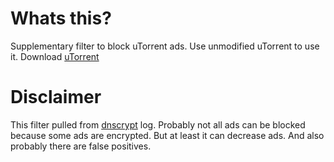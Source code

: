 # Whats this?
Supplementary filter to block uTorrent ads. Use unmodified uTorrent to use it. Download [uTorrent](https://anonym.to/?https://www.utorrent.com/)

# Disclaimer
This filter pulled from [dnscrypt](https://anonym.to/?https://www.dnscrypt.org/) log. Probably not all ads can be blocked because some ads are encrypted. But at least it can decrease ads. And also probably there are false positives.